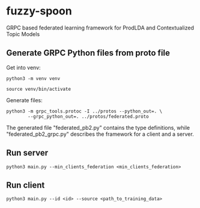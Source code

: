 # fuzzy-spoon
GRPC based federated learning framework for ProdLDA and Contextualized Topic Models

## Generate GRPC Python files from proto file
Get into venv:
```
python3 -m venv venv
```
```
source venv/bin/activate
```
Generate files:
```
python3 -m grpc_tools.protoc -I ../protos --python_out=. \
        --grpc_python_out=. ../protos/federated.proto
```

The generated file "federated_pb2.py" contains the type definitions, while "federated_pb2_grpc.py" describes the framework for a client and a server.

## Run server

```
python3 main.py --min_clients_federation <min_clients_federation>
```

## Run client 

```
python3 main.py --id <id> --source <path_to_training_data>
```